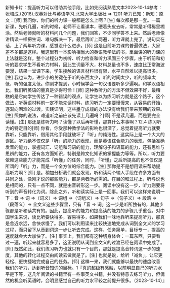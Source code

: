 

新知卡片：提高听力可以借助其他手段，比如先阅读熟悉文本2023-10-14参考：张培成.(2016).汉英对比与英语学习.北京大学出版社 => 1201 听力已知：新知：原文：[师] 我问你，你们的听力课一般都是怎么上啊？[生] 每次都是那一套。一篇新课，先听几遍，听的时候，老师不让看课本，硬着头皮去听，常常是听得稀里糊涂。然后老师就听的材料问几个问题，我们回答，不少同学答不上来。然后老师像讲精读一样把生词、难句解决一下，最后再听上两遍，听力课就上完了。说句实在话，上了两年听力课，感觉没什么进步。[师] 这是目前听力课的普遍做法，大家差不多都是这样。我这里有一本影响相当大的英语教学法的书，里面讲的听力课的上法就是这样。整个过程分为初听、听力检查和听力巩固三个步骤。由于听前和初听的要求学生不看听力材料，因此生词量不大，材料总量也不多，速度比正常海波要漫，结果一堂课下来，学生接触的语言材料很有限，水平自然难以提高很多。[生] 我也认为，进步小的关键在于听的东西太少，听的时间太少，听的频率太低，听的强度太低。你刚才提到，小时候学会一句汉语要听多少遍啊。和学汉语相比，我们听英语的量真是少得可怜！[师] 这种教听力的方法不但效果不好，最糟糕的是它向学生传达了一种错误的观点，让学生以为练习听力就是这个路子，这个做法，听英语材料前一定不能先读材料，练习听力一定要慢慢来，从容易的开始，逐渐向困难的过渡。实践证明，这些墨守成规的办法没有给我们带来预期的效果。[生] 照你的说法，难道听之前应该先读上几遍吗？[师] 不是读几遍，而是要完全读懂。[生] 那还是练听力吗？读懂了以后再听懂，那算什么本事啊？12.4 练习听力的特定目的[师] 你看，你受那种教学法的影响也很深了，总觉着提高听力就要靠听，只能靠听，借用其他手段就破坏了「听」的纯洁性。这实际上是一个大大的误区。听力绝不仅仅是「听」的能力的表现，而是英语综合能力的表现，包括准确发音的能力，掌握词汇、词组和习语的能力，理解句子和语篇的能力，还有思维与思辨的能力，还有各方面知识，特别是跨文化知识的掌握能力等等。所以，听力要依赖这些能力才能完成「听懂」的任务，同时，「听懂」之后所提高的也不仅仅是所谓的「听」力，而是一个全方位的综合能力。[生] 那你是不是想用读来帮助提高听力啊？[师] 是。稍加分析我们就会发现，听和读两个输人手段在许多方面有共同之处，像刚才说的那些能力，都是两者所必需的。在目的和过程上，听与说也是相同的，只有一点不同，就是由音转形这一步。阅读中没有这一步，听力则要将听到的声音转化为词。除此之外，听和读实际上是一回事。我们可以这样来说明一下：音 => 词 =>（词义）=> 词组 =>（词组义）=> 句子 =>（句子义）=> 段落 =>（段落义）=> 全文义这些步骤里，只有「音 => 词」这一步是听所独有的，其他步骤都是听和读共有的。因此，提高听的能力和提高读的能力的步骤几乎重合。对中国学生来说，读比听要快得多，容易得多，如果我们一味地靠听来提高听力，那真是舍近求远，舍快求慢了。我们可以利用读来比较快速地完成从词到全文义的学习过程，而只留下从音到词这一步让听去完成。这样，任务简单，目标专一，提高的速度就会大大加快了。[生] 事实上，我们都有这种切身体会：一篇东西，只要看过一遍，听起来就容易多了，这正说明从词到全文义的过渡已经在阅读中完成了。[师] 既然如此，我们练习听力也就只有一个目的，那就是提高音转词这一步的速度，其他的转化过程交由阅读去做就是了。[生] 也就是说，给听「减负」，让它更轻松、更快捷地完成自己的任务。[师] 这样一来，我们就能够以最快的速度改善我们的听力，达到听音知词的目标。1『真的超级有感触，以前明显自己的听力水平是下等，这几年阅读的书籍里有一些事英文书籍，并没有特意去练习听力，但偶然的机会听英语时，会明显感觉自己的听力水平较之前提升很多。（2023-10-14）』